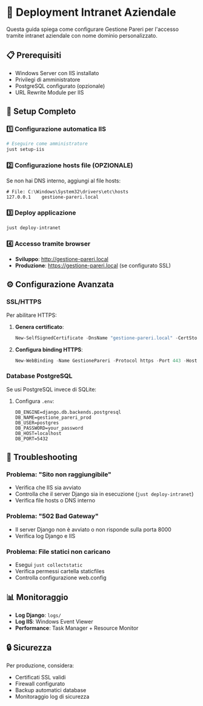 # 🏢 Deployment Intranet Aziendale

Questa guida spiega come configurare Gestione Pareri per l'accesso tramite intranet aziendale con nome dominio personalizzato.

## 📋 Prerequisiti

- Windows Server con IIS installato
- Privilegi di amministratore
- PostgreSQL configurato (opzionale)
- URL Rewrite Module per IIS

## 🚀 Setup Completo

### 1️⃣ Configurazione automatica IIS

```bash
# Eseguire come amministratore
just setup-iis
```

### 2️⃣ Configurazione hosts file (OPZIONALE)

Se non hai DNS interno, aggiungi al file hosts:

```
# File: C:\Windows\System32\drivers\etc\hosts
127.0.0.1    gestione-pareri.local
```

### 3️⃣ Deploy applicazione

```bash
just deploy-intranet
```

### 4️⃣ Accesso tramite browser

- **Sviluppo**: <http://gestione-pareri.local>
- **Produzione**: <https://gestione-pareri.local> (se configurato SSL)

## ⚙️ Configurazione Avanzata

### SSL/HTTPS

Per abilitare HTTPS:

1. **Genera certificato**:

   ```powershell
   New-SelfSignedCertificate -DnsName "gestione-pareri.local" -CertStoreLocation "cert:\LocalMachine\My"
   ```

2. **Configura binding HTTPS**:

   ```powershell
   New-WebBinding -Name GestionePareri -Protocol https -Port 443 -HostHeader "gestione-pareri.local"
   ```

### Database PostgreSQL

Se usi PostgreSQL invece di SQLite:

1. Configura `.env`:

   ```env
   DB_ENGINE=django.db.backends.postgresql
   DB_NAME=gestione_pareri_prod
   DB_USER=postgres
   DB_PASSWORD=your_password
   DB_HOST=localhost
   DB_PORT=5432
   ```

## 🔧 Troubleshooting

### Problema: "Sito non raggiungibile"

- Verifica che IIS sia avviato
- Controlla che il server Django sia in esecuzione (`just deploy-intranet`)
- Verifica file hosts o DNS interno

### Problema: "502 Bad Gateway"

- Il server Django non è avviato o non risponde sulla porta 8000
- Verifica log Django e IIS

### Problema: File statici non caricano

- Esegui `just collectstatic`
- Verifica permessi cartella staticfiles
- Controlla configurazione web.config

## 📊 Monitoraggio

- **Log Django**: `logs/`
- **Log IIS**: Windows Event Viewer
- **Performance**: Task Manager + Resource Monitor

## 🔒 Sicurezza

Per produzione, considera:

- Certificati SSL validi
- Firewall configurato
- Backup automatici database
- Monitoraggio log di sicurezza
